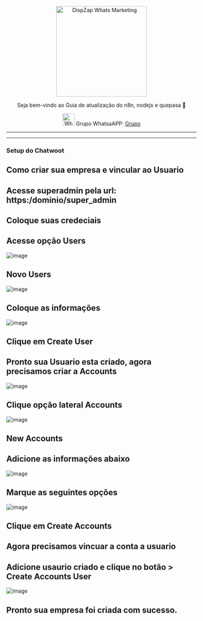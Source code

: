 <p align="center">
<img src="https://cwmkt.com.br/wp-content/uploads/2023/08/logo-github-cwmkt.svg" alt="DispZap Whats Marketing" width="240" />
<p align="center">Seja bem-vindo ao Guia de atualização do n8n, nodejs e quepasa 🚀</p>
</p>
  
<p align="center">
<img src="https://whatsapp.com/favicon.ico" alt="WhatsAPP-logo" width="32" />
<span>Grupo WhatsaAPP: </span>
<a href="https://link.cwmkt.com.br/grupo-whats" target="_blank">Grupo</a>
</p>

<hr />
<hr />

### Setup do Chatwoot

## Como criar sua empresa e vincular ao Usuario

## Acesse superadmin pela url: https:/dominio/super_admin

## Coloque suas credeciais 

## Acesse opção Users

![image](https://github.com/cwmkt/setup/assets/91642837/49ed928d-afeb-430d-bb61-d495005adcaa)

## Novo Users


![image](https://github.com/cwmkt/setup/assets/91642837/718e8c8a-88ae-4317-844e-56c6095b315d)


## Coloque as informações


![image](https://github.com/cwmkt/setup/assets/91642837/b56c8273-267e-4fb6-b2e9-58e7c7f9119a)


## Clique em Create User

## Pronto sua Usuario esta criado, agora precisamos criar a Accounts


![image](https://github.com/cwmkt/setup/assets/91642837/e0fae8b4-e731-4525-9220-50af2926e8a8)


## Clique opção lateral Accounts

![image](https://github.com/cwmkt/setup/assets/91642837/1471d399-1047-4f51-b689-a8c1f0df6f71)

## New Accounts

## Adicione as informações abaixo


![image](https://github.com/cwmkt/setup/assets/91642837/710f502d-e7a8-423d-abbe-2e7eda8d73df)


## Marque as seguintes opções


![image](https://github.com/cwmkt/setup/assets/91642837/cc00fc38-5b44-4aca-afb7-690dea12e2ec)


## Clique em  Create Accounts

## Agora precisamos vincuar a conta a usuario

## Adicione usaurio criado e clique no botão > Create Accounts User


![image](https://github.com/cwmkt/setup/assets/91642837/0367bd33-04c6-49a7-adae-8e78d2f837a4)


## Pronto sua empresa foi criada com sucesso.



































